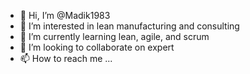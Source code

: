 - 👋 Hi, I’m @Madik1983
- 👀 I’m interested in lean manufacturing and consulting 
- 🌱 I’m currently learning lean, agile, and scrum
- 💞️ I’m looking to collaborate on expert 
- 📫 How to reach me ...

<!---
Madik1983/Madik1983 is a ✨ special ✨ repository because its `README.md` (this file) appears on your GitHub profile.
You can click the Preview link to take a look at your changes.
--->
